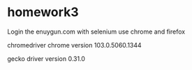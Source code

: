 # homework3

Login the enuygun.com with selenium use chrome and firefox

chromedriver  chrome version 103.0.5060.1344

gecko driver version 0.31.0
